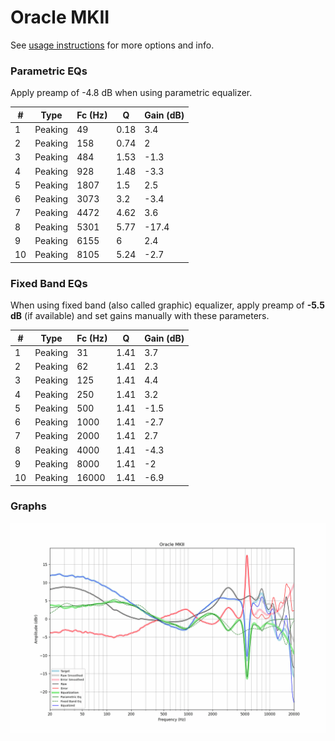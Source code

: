 # Oracle MKII
See [usage instructions](https://github.com/jaakkopasanen/AutoEq#usage) for more options and info.

### Parametric EQs
Apply preamp of -4.8 dB when using parametric equalizer.

|   # | Type    |   Fc (Hz) |    Q |   Gain (dB) |
|-----|---------|-----------|------|-------------|
|   1 | Peaking |        49 | 0.18 |         3.4 |
|   2 | Peaking |       158 | 0.74 |         2   |
|   3 | Peaking |       484 | 1.53 |        -1.3 |
|   4 | Peaking |       928 | 1.48 |        -3.3 |
|   5 | Peaking |      1807 | 1.5  |         2.5 |
|   6 | Peaking |      3073 | 3.2  |        -3.4 |
|   7 | Peaking |      4472 | 4.62 |         3.6 |
|   8 | Peaking |      5301 | 5.77 |       -17.4 |
|   9 | Peaking |      6155 | 6    |         2.4 |
|  10 | Peaking |      8105 | 5.24 |        -2.7 |

### Fixed Band EQs
When using fixed band (also called graphic) equalizer, apply preamp of **-5.5 dB** (if available) and set gains manually with these parameters.

|   # | Type    |   Fc (Hz) |    Q |   Gain (dB) |
|-----|---------|-----------|------|-------------|
|   1 | Peaking |        31 | 1.41 |         3.7 |
|   2 | Peaking |        62 | 1.41 |         2.3 |
|   3 | Peaking |       125 | 1.41 |         4.4 |
|   4 | Peaking |       250 | 1.41 |         3.2 |
|   5 | Peaking |       500 | 1.41 |        -1.5 |
|   6 | Peaking |      1000 | 1.41 |        -2.7 |
|   7 | Peaking |      2000 | 1.41 |         2.7 |
|   8 | Peaking |      4000 | 1.41 |        -4.3 |
|   9 | Peaking |      8000 | 1.41 |        -2   |
|  10 | Peaking |     16000 | 1.41 |        -6.9 |

### Graphs
![](./Oracle%20MKII.png)

